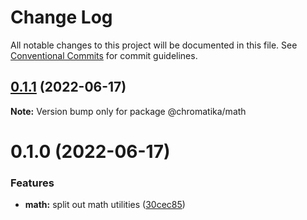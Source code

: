 # Change Log

All notable changes to this project will be documented in this file.
See [Conventional Commits](https://conventionalcommits.org) for commit guidelines.

## [0.1.1](https://github.com/tkofh/chromatika/compare/@chromatika/math@0.1.0...@chromatika/math@0.1.1) (2022-06-17)

**Note:** Version bump only for package @chromatika/math





# 0.1.0 (2022-06-17)


### Features

* **math:** split out math utilities ([30cec85](https://github.com/tkofh/chromatika/commit/30cec8553c0c75e67d7c42e5be83ffb7772ea8ef))

